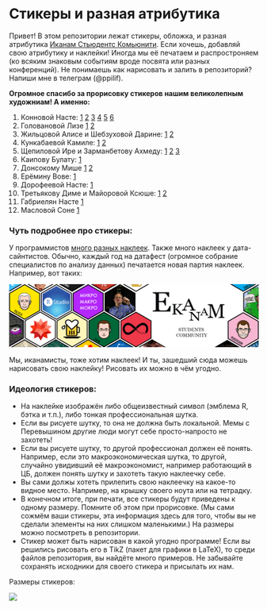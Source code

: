 # Стикеры и разная атрибутика

Привет! В этом репозитории лежат стикеры, обложка, и разная атрибутика [Иканам Стьюдентс Комьюнити](https://vk.com/ikanam). Если хочешь, добавляй свою атрибутику и наклейки! Иногда мы её печатаем и распростроняем (ко всяким знаковым событиям вроде посвята или разных конференций). Не понимаешь как нарисовать и залить в репозиторий? Напиши мне в телеграм (@ppilif).

__Огромное спасибо за прорисовку стикеров нашим великолепным художниам! А именно:__

1. Конновой Насте: [1](https://github.com/FUlyankin/stickers/blob/master/cover.png) [2](https://github.com/FUlyankin/stickers/blob/master/2-itog_stickers/swan.png)  [3](https://github.com/FUlyankin/stickers/blob/master/2-itog_stickers/posvyat.png) [4](https://github.com/FUlyankin/stickers/blob/master/2-itog_stickers/Micro_Macro.png) [5](https://github.com/FUlyankin/stickers/blob/master/2-itog_stickers/Ekanam_minimal.png)  [6](https://github.com/FUlyankin/stickers/tree/master/merch_2019)
1. Головановой Лизе [1](https://github.com/FUlyankin/stickers/blob/master/2-itog_stickers/potom_spat.png) [2](https://github.com/FUlyankin/stickers/blob/master/2-itog_stickers/pdf/mouse_learning.pdf)
2. Жильцовой Алисе и Шебзуховой Дарине:  [1](https://github.com/FUlyankin/stickers/blob/master/2-itog_stickers/pot.png) [2](https://github.com/FUlyankin/stickers/blob/master/2-itog_stickers/elips.png)
2. Кункабаевой Камиле: [1](https://github.com/FUlyankin/stickers/blob/master/2-itog_stickers/wolfram.png) [2](https://github.com/FUlyankin/stickers/blob/master/2-itog_stickers/var.png)
3. Щепиловой Ире и Зарманбетову Ахмеду: [1](https://github.com/FUlyankin/stickers/blob/master/2-itog_stickers/truth.png) [2](https://github.com/FUlyankin/stickers/blob/master/2-itog_stickers/economy.png) [3](https://github.com/FUlyankin/stickers/blob/master/2-itog_stickers/pdf/beta_1.pdf)
4. Каипову Булату: [1](https://github.com/FUlyankin/stickers/blob/master/2-itog_stickers/porno.png)
5. Донсокому Мише [1](https://github.com/FUlyankin/stickers/blob/master/2-itog_stickers/ne.png) [2](https://github.com/FUlyankin/stickers/blob/master/2-itog_stickers/keins.png)
6. Ерёмину Вове: [1](https://github.com/FUlyankin/stickers/blob/master/2-itog_stickers/r_py.png)
7. Дорофеевой Насте: [1](https://github.com/FUlyankin/stickers/blob/master/2-itog_stickers/run.png)
8. Третьякову Диме и Майоровой Ксюше: [1](https://github.com/FUlyankin/stickers/blob/master/2-itog_stickers/commet.jpg) [2](https://github.com/FUlyankin/stickers/blob/master/2-itog_stickers/2.png)
9. Габриелян Насте [1](https://github.com/FUlyankin/stickers/blob/master/2-itog_stickers/pdf/is_lm.pdf)
10. Масловой Соне [1](https://github.com/FUlyankin/stickers/blob/master/2-itog_stickers/pdf/data_cry.jpg)


### Чуть подробнее про стикеры:

У программистов [много разных наклеек](http://hexb.in/). Также много наклеек у дата-сайнтистов. Обычно, каждый год на датафест (огромное собрание специалистов по анализу данных) печатается новая партия наклеек. Например, вот таких:

![ ](https://github.com/Chetoff1228/stickers/blob/master/new/ikanam/cover.png)

Мы, иканамисты, тоже хотим наклеек! И ты, зашедший сюда можешь нарисовать свою наклейку! Рисовать их можно в чём угодно.

### Идеология стикеров:

* На наклейке изображён либо общеизвестный символ (эмблема R, бэтка и т.п.), либо тонкая профессиональная шутка.
* Если вы рисуете шутку, то она не должна быть локальной.  Мемы с Перевышином другие люди могут себе просто-напросто не захотеть!
* Если вы рисуете шутку, то другой профессионал должен её понять. Например, если это макроэкономическая шутка, то другой, случайно увидивший её макроэкономист, например работающий в ЦБ, должен понять шутку и захотеть такую наклеечку себе.
* Вы сами должы хотеть прилепить свою наклеечку на какое-то видное место. Например, на крышку своего ноута или на тетрадку.
* В конечном итоге, при печати, все стикеры будут приведены к одному размеру. Помните об этом при прорисовке. (Мы сами сожмём ваши стикеры, эта информация здесь для того, чтобы вы не сделали элементы на них слишком маленькими.)  На размеры можно посмотреть в репозитории.
* Стикер может быть нарисован в какой угодно программе! Если вы решились рисовать его в TikZ (пакет для графики в LaTeX), то среди файлов репозитория, вы найдёте много примеров. Не забывайте сохранять исходники для своего стикера и присылать их нам.

Размеры стикеров:

![](https://raw.githubusercontent.com/FUlyankin/stickers/master/dimensions.png)
